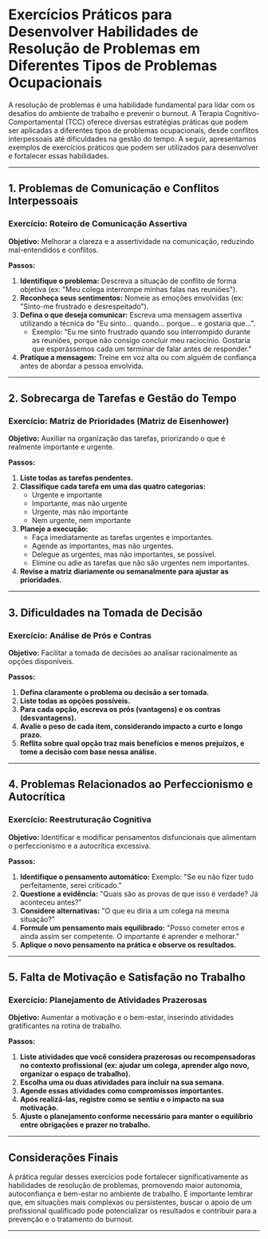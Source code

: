
# Exercícios Práticos para Desenvolver Habilidades de Resolução de Problemas em Diferentes Tipos de Problemas Ocupacionais

A resolução de problemas é uma habilidade fundamental para lidar com os desafios do ambiente de trabalho e prevenir o burnout. A Terapia Cognitivo-Comportamental (TCC) oferece diversas estratégias práticas que podem ser aplicadas a diferentes tipos de problemas ocupacionais, desde conflitos interpessoais até dificuldades na gestão do tempo. A seguir, apresentamos exemplos de exercícios práticos que podem ser utilizados para desenvolver e fortalecer essas habilidades.

---

## 1. Problemas de Comunicação e Conflitos Interpessoais

### Exercício: Roteiro de Comunicação Assertiva

**Objetivo:** Melhorar a clareza e a assertividade na comunicação, reduzindo mal-entendidos e conflitos.

**Passos:**
1. **Identifique o problema:** Descreva a situação de conflito de forma objetiva (ex: "Meu colega interrompe minhas falas nas reuniões").
2. **Reconheça seus sentimentos:** Nomeie as emoções envolvidas (ex: "Sinto-me frustrado e desrespeitado").
3. **Defina o que deseja comunicar:** Escreva uma mensagem assertiva utilizando a técnica do "Eu sinto... quando... porque... e gostaria que...".
   - Exemplo: "Eu me sinto frustrado quando sou interrompido durante as reuniões, porque não consigo concluir meu raciocínio. Gostaria que esperássemos cada um terminar de falar antes de responder."
4. **Pratique a mensagem:** Treine em voz alta ou com alguém de confiança antes de abordar a pessoa envolvida.

---

## 2. Sobrecarga de Tarefas e Gestão do Tempo

### Exercício: Matriz de Prioridades (Matriz de Eisenhower)

**Objetivo:** Auxiliar na organização das tarefas, priorizando o que é realmente importante e urgente.

**Passos:**
1. **Liste todas as tarefas pendentes.**
2. **Classifique cada tarefa em uma das quatro categorias:**
   - Urgente e importante
   - Importante, mas não urgente
   - Urgente, mas não importante
   - Nem urgente, nem importante
3. **Planeje a execução:**
   - Faça imediatamente as tarefas urgentes e importantes.
   - Agende as importantes, mas não urgentes.
   - Delegue as urgentes, mas não importantes, se possível.
   - Elimine ou adie as tarefas que não são urgentes nem importantes.
4. **Revise a matriz diariamente ou semanalmente para ajustar as prioridades.**

---

## 3. Dificuldades na Tomada de Decisão

### Exercício: Análise de Prós e Contras

**Objetivo:** Facilitar a tomada de decisões ao analisar racionalmente as opções disponíveis.

**Passos:**
1. **Defina claramente o problema ou decisão a ser tomada.**
2. **Liste todas as opções possíveis.**
3. **Para cada opção, escreva os prós (vantagens) e os contras (desvantagens).**
4. **Avalie o peso de cada item, considerando impacto a curto e longo prazo.**
5. **Reflita sobre qual opção traz mais benefícios e menos prejuízos, e tome a decisão com base nessa análise.**

---

## 4. Problemas Relacionados ao Perfeccionismo e Autocrítica

### Exercício: Reestruturação Cognitiva

**Objetivo:** Identificar e modificar pensamentos disfuncionais que alimentam o perfeccionismo e a autocrítica excessiva.

**Passos:**
1. **Identifique o pensamento automático:** Exemplo: "Se eu não fizer tudo perfeitamente, serei criticado."
2. **Questione a evidência:** "Quais são as provas de que isso é verdade? Já aconteceu antes?"
3. **Considere alternativas:** "O que eu diria a um colega na mesma situação?"
4. **Formule um pensamento mais equilibrado:** "Posso cometer erros e ainda assim ser competente. O importante é aprender e melhorar."
5. **Aplique o novo pensamento na prática e observe os resultados.**

---

## 5. Falta de Motivação e Satisfação no Trabalho

### Exercício: Planejamento de Atividades Prazerosas

**Objetivo:** Aumentar a motivação e o bem-estar, inserindo atividades gratificantes na rotina de trabalho.

**Passos:**
1. **Liste atividades que você considera prazerosas ou recompensadoras no contexto profissional (ex: ajudar um colega, aprender algo novo, organizar o espaço de trabalho).**
2. **Escolha uma ou duas atividades para incluir na sua semana.**
3. **Agende essas atividades como compromissos importantes.**
4. **Após realizá-las, registre como se sentiu e o impacto na sua motivação.**
5. **Ajuste o planejamento conforme necessário para manter o equilíbrio entre obrigações e prazer no trabalho.**

---

## Considerações Finais

A prática regular desses exercícios pode fortalecer significativamente as habilidades de resolução de problemas, promovendo maior autonomia, autoconfiança e bem-estar no ambiente de trabalho. É importante lembrar que, em situações mais complexas ou persistentes, buscar o apoio de um profissional qualificado pode potencializar os resultados e contribuir para a prevenção e o tratamento do burnout.

---
```